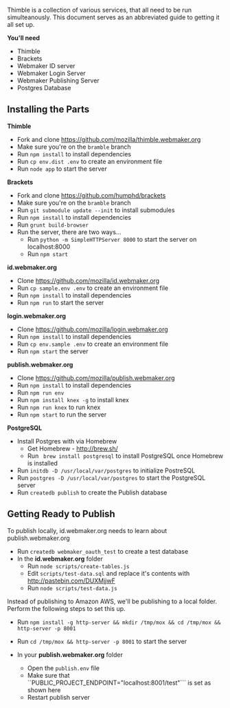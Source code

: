 Thimble is a collection of various services, that all need to be run simulteanously. This document serves as an abbreviated guide to getting it all set up.

**You'll need**
* Thimble
* Brackets
* Webmaker ID server
* Webmaker Login Server
* Webmaker Publishing Server
* Postgres Database

## Installing the Parts

**Thimble**
* Fork and clone https://github.com/mozilla/thimble.webmaker.org
* Make sure you're on the ``bramble`` branch
* Run ``npm install`` to install dependencies
* Run ``cp env.dist .env`` to create an environment file
* Run ``node app`` to start the server

**Brackets**
* Fork and clone https://github.com/humphd/brackets
* Make sure you're on the ``bramble`` branch
* Run ``git submodule update --init`` to install submodules
* Run ``npm install`` to install dependencies
* Run ``grunt build-browser``
* Run the server, there are two ways...
  * Run ``python -m SimpleHTTPServer 8000`` to start the server on localhost:8000
  * Run ``npm start``


**id.webmaker.org**
* Clone https://github.com/mozilla/id.webmaker.org
* Run ``cp sample.env .env`` to create an environment file
* Run ``npm install`` to install dependencies
* Run ``npm run`` to start the server

**login.webmaker.org**
* Clone https://github.com/mozilla/login.webmaker.org
* Run ``npm install`` to install dependencies
* Run ``cp env.sample .env`` to create an environment file
* Run ``npm start`` the server

**publish.webmaker.org**
* Clone https://github.com/mozilla/publish.webmaker.org
* Run ``npm install`` to install dependencies
* Run ``npm run env``
* Run ``npm install knex -g`` to install knex
* Run ``npm run knex`` to run knex
* Run ``npm start`` to run the server

**PostgreSQL**
* Install Postgres with via Homebrew
  * Get Homebrew - http://brew.sh/
  * Run `` brew install postgresql`` to install PostgreSQL once Homebrew is installed
* Run ``initdb -D /usr/local/var/postgres`` to initialize PostreSQL
* Run ``postgres -D /usr/local/var/postgres`` to start the PostgreSQL server
* Run ``createdb publish`` to create the Publish database

## Getting Ready to Publish
To publish locally, id.webmaker.org needs to learn about publish.webmaker.org

* Run ``createdb webmaker_oauth_test`` to create a test database
* In the **id.webmaker.org** folder
  * Run ``node scripts/create-tables.js``
  * Edit ``scripts/test-data.sql`` and replace it's contents with http://pastebin.com/DUXMjjwF
  * Run ``node scripts/test-data.js``

Instead of publishing to Amazon AWS, we'll be publishing to a local folder. Perform the following steps to set this up.
* Run ``npm install -g http-server && mkdir /tmp/mox && cd /tmp/mox && http-server -p 8001``
* Run ``cd /tmp/mox && http-server -p 8001`` to start the server

* In your **publish.webmaker.org** folder
  * Open the ``publish.env`` file
  * Make sure that ``PUBLIC_PROJECT_ENDPOINT="localhost:8001/test"``` is set as shown here
  * Restart publish server


 



